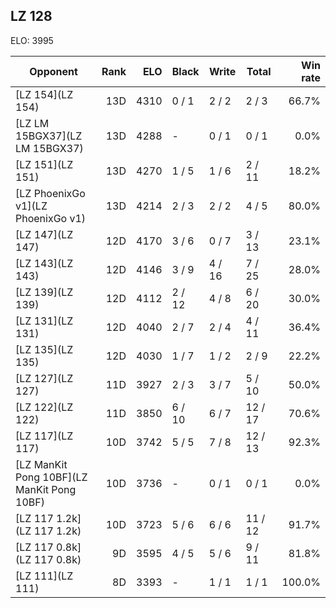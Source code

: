 ## LZ 128 ##

ELO: 3995

Opponent | Rank | ELO | Black | Write | Total | Win rate
---------|-----:|----:|-------|-------|-------|-------:
[LZ 154](LZ 154) | 13D | 4310 | 0 / 1 | 2 / 2 | 2 / 3 | 66.7%
[LZ LM 15BGX37](LZ LM 15BGX37) | 13D | 4288 | - | 0 / 1 | 0 / 1 | 0.0%
[LZ 151](LZ 151) | 13D | 4270 | 1 / 5 | 1 / 6 | 2 / 11 | 18.2%
[LZ PhoenixGo v1](LZ PhoenixGo v1) | 13D | 4214 | 2 / 3 | 2 / 2 | 4 / 5 | 80.0%
[LZ 147](LZ 147) | 12D | 4170 | 3 / 6 | 0 / 7 | 3 / 13 | 23.1%
[LZ 143](LZ 143) | 12D | 4146 | 3 / 9 | 4 / 16 | 7 / 25 | 28.0%
[LZ 139](LZ 139) | 12D | 4112 | 2 / 12 | 4 / 8 | 6 / 20 | 30.0%
[LZ 131](LZ 131) | 12D | 4040 | 2 / 7 | 2 / 4 | 4 / 11 | 36.4%
[LZ 135](LZ 135) | 12D | 4030 | 1 / 7 | 1 / 2 | 2 / 9 | 22.2%
[LZ 127](LZ 127) | 11D | 3927 | 2 / 3 | 3 / 7 | 5 / 10 | 50.0%
[LZ 122](LZ 122) | 11D | 3850 | 6 / 10 | 6 / 7 | 12 / 17 | 70.6%
[LZ 117](LZ 117) | 10D | 3742 | 5 / 5 | 7 / 8 | 12 / 13 | 92.3%
[LZ ManKit Pong 10BF](LZ ManKit Pong 10BF) | 10D | 3736 | - | 0 / 1 | 0 / 1 | 0.0%
[LZ 117 1.2k](LZ 117 1.2k) | 10D | 3723 | 5 / 6 | 6 / 6 | 11 / 12 | 91.7%
[LZ 117 0.8k](LZ 117 0.8k) | 9D | 3595 | 4 / 5 | 5 / 6 | 9 / 11 | 81.8%
[LZ 111](LZ 111) | 8D | 3393 | - | 1 / 1 | 1 / 1 | 100.0%
